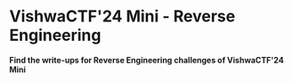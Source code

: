 # VishwaCTF'24 Mini - Reverse Engineering

**Find the write-ups for Reverse Engineering challenges of VishwaCTF'24 Mini**
